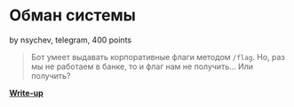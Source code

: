 # Обман системы

by nsychev, telegram, 400 points

> Бот умеет выдавать корпоративные флаги методом `/flag`. Но, раз мы не работаем в банке, то и флаг нам не получить... Или получить?

**[Write-up](WRITEUP.md)**
